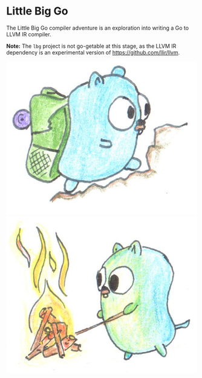 # Little Big Go

The Little Big Go compiler adventure is an exploration into writing a Go to LLVM IR compiler.

**Note:** The `lbg` project is not go-getable at this stage, as the LLVM IR dependency is an experimental version of https://github.com/llir/llvm.

![Little Big Go compiler adventure.](images/hiking.png "Graphics by https://github.com/egonelbre/gophers")
![Little Big Go compiler adventure.](images/poking-fire.png "Graphics by https://github.com/egonelbre/gophers")
